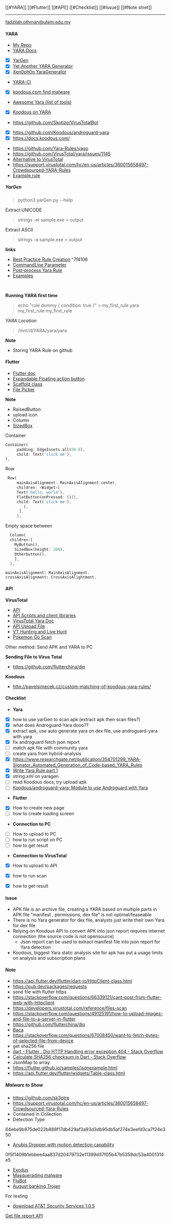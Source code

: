 [[#YARA]]
[[#Flutter]]
[[#API]]
[[#Checklist]]
[[#Issue]]
[[#Note shiet]]

---
fadzilah.othman@utem.edu.my

#### YARA

- [My Repo](https://github.com/NovusIrez/Yara-APK-Demo)
- [YARA Docs](https://yara.readthedocs.io/en/latest/)
- [x]   [YarGen](https://github.com/Neo23x0/yarGen)
- [x] [Yet Another YARA Generator](https://github.com/jimmy-sonny/YaYaGen)
- [x] [Xen0ph0n YaraGenerator](https://github.com/Xen0ph0n/YaraGenerator)
- [YARA-CI](https://yara-ci.cloud.virustotal.com/)
- [x] [koodous.com find malware](https://blog.malwarebytes.com/security-world/technology/2017/09/explained-yara-rules/)
- [Awesome Yara (list of tools)](https://github.com/InQuest/awesome-yara)
- [x] [Koodous on YARA](https://docs.koodous.com/yara/getting-started/)
- https://github.com/Skotizo/VirusTotalBot
- [x] https://github.com/Koodous/androguard-yara
- [x] https://docs.koodous.com/
- https://github.com/Yara-Rules/yago
- https://github.com/VirusTotal/yara/issues/1145
- [Alternative to VirusTotal](https://www.maketecheasier.com/scan-apk-files-for-virus/)
- https://support.virustotal.com/hc/en-us/articles/360015658497-Crowdsourced-YARA-Rules
- [Example rule](https://koodous.com/rules/RDNZw1NqzodJlKmP/general)

##### YarGen

> python3 yarGen.py --help

Extract UNICODE

> strings -el sample.exe > output

Extract ASCII

> strings -a sample.exe > output

**links**

- [Best Practice Rule Creation](https://github.com/Neo23x0/yarGen#best-practice) ^7f4108
- [CommandLine Parameter](https://github.com/Neo23x0/yarGen#best-practice)
- [Post-process Yara Rule](https://cyb3rops.medium.com/how-to-post-process-yara-rules-generated-by-yargen-121d29322282)
- [Examples](https://github.com/Neo23x0/yarGen#examples)
<br>

**Running YARA first time**

>echo "rule dummy { condition: true }" > my_first_rule
>yara my_first_rule my_first_rule

*YARA Location*

> /mnt/d/YARA/yara/yara

**Note**
- Storing YARA Rule on github

#### Flutter

- [Flutter doc](https://docs.flutter.dev/#new-to-flutter)
- [Expandable Floating action button](https://docs.flutter.dev/cookbook/effects/expandable-fab)
- [Scaffold class](https://api.flutter.dev/flutter/material/Scaffold-class.html)
- [File Picker](https://pub.dev/packages/file_picker)



**Note**
- RaisedButton
- upload icon
- Column
- [SizedBox](https://youtu.be/EHPu_DzRfqA)


Container

````dart
Container(
	 padding: EdgeInsets.all(30.0),
	 child: Text('click me'),
),
````

Row

````dart
 Row(
	 mainAxisAlignment: MainAxisAlignment.center,
	 children: <Widget>[
	 Text('hello, world'),
	 FlatButton(onPressed: (){},
	 child: Text('click me'),
	    ),
	  ],
	 ),
````

Empty space between

```dart
  Column(
  children:[
    MyButton(),
    SizedBox(height: 200),
    Otherbutton(),
    ],
  ),
```


```
mainAxisAlignment: MainAxisAlignment.
crossAxisAlignment: CrossAxisAlightment.
```


#### API
 
 **VirusTotal**
- [API](https://support.virustotal.com/hc/en-us/articles/115002100149-API)
- [API Scripts and client libraries](https://support.virustotal.com/hc/en-us/articles/360006819798)
- [VirusTotal Yara Doc](https://support.virustotal.com/hc/en-us/articles/115002178945-YARA)
- [API Upload File](https://developers.virustotal.com/reference/files-scan)
- [VT Hunting and Live Hunt](https://support.virustotal.com/hc/en-us/articles/360000363717-What-s-VT-Hunting-)
- [Pokemon Go Scan](https://www.virustotal.com/gui/file/15db22fd7d961f4d4bd96052024d353b3ff4bd135835d2644d94d74c925af3c4/details)

Other method: Send APK and YARA to PC

**Sending File to Virus Total**
- https://github.com/flutterchina/dio

**Koodous**
- http://pavelsimecek.cz/custom-matching-of-koodous-yara-rules/




#### Checklist

- **Yara**
- [x] how to use yarGen to scan apk (extract apk then scan files?)
- [x] what does Androguard-Yara dooo??
- [x] extract apk, use auto generate yara on dex file, use androguard-yara with yara
- [x] fix androguard fetch json report
- [ ] match apk file with community yara
- [ ] create yara from hybrid-analysis
- [x] https://www.researchgate.net/publication/354701299_YARA-Signator_Automated_Generation_of_Code-based_YARA_Rules
- [x] [Write Yara Rule part 1](https://www.nextron-systems.com/2015/02/16/write-simple-sound-yara-rules/)
- [x] string.xml on yaragen
- [ ] read Koodous docs, try upload apk
- [ ] [Koodous/androguard-yara: Module to use Androguard with Yara](https://github.com/Koodous/androguard-yara)
- **Flutter**
- [x] How to create new page
- [ ] how to create loading screen
- **Connection to PC**
- [ ] How to upload to PC
- [ ] how to run script on PC
- [ ] how to get result
- **Connection to VirusTotal**
- [x] How to upload to API
- [x] how to run scan
- [x] how to get result


#### Issue

- APK file is an archive file, creating a YARA based on multiple parts in APK file "manifest , permissions, dex file" is not optimal/feaseable
- There is no Yara generator for dex file, analysts just write their own Yara for dex file
- Relying on Koodous API to convert APK into json report requires internet connection (the source code is not opensource)
	- Json report can be used to extract manifest file into json report for Yara detection
- Koodous, biggest Yara static analysis site for apk has put a usage limits on analysis and subscription plans


#### Note
- https://api.flutter.dev/flutter/dart-io/HttpClient-class.html
- https://pub.dev/packages/requests
- send file with flutter https
- https://stackoverflow.com/questions/66339121/cant-post-from-flutter-web-with-httpclient
- https://developers.virustotal.com/reference/files-scan
- https://stackoverflow.com/questions/49125191/how-to-upload-images-and-file-to-a-server-in-flutter
- https://github.com/flutterchina/dio
- [Baca](https://github.com/miguelpruivo/flutter_file_picker/wiki/FAQ)
- https://stackoverflow.com/questions/67008450/want-to-fetch-bytes-of-selected-file-from-device
- get sha256 file
- [dart - Flutter : Dio HTTP Handling error exception 404 - Stack Overflow](https://stackoverflow.com/questions/57474139/flutter-dio-http-handling-error-exception-404)
- [Calculate SHA256 checksum in Dart - Stack Overflow](https://stackoverflow.com/questions/20787713/calculate-sha256-checksum-in-dart)
- JsonMap to array
- https://flutter.github.io/samples/jsonexample.html
- https://api.flutter.dev/flutter/widgets/Table-class.html


##### Malware to Show
- https://github.com/sk3ptre
- https://support.virustotal.com/hc/en-us/articles/360015658497-Crowdsourced-Yara-Rules
- Contained in Collection
- Detection Type

64ebe9b975de022b888f17db429af3a93d3db95db5af274e3eefd3ca7f24e350
- [Anubis Dropper with motion detection capability](https://www.virustotal.com/gui/file/64ebe9b975de022b888f17db429af3a93d3db95db5af274e3eefd3ca7f24e350/detection)

0f5f1409b1ebbee4aa837d20479732e11399d37f05b47b5359dc53a4001314e5
- [Exodus](https://www.virustotal.com/gui/file/0f5f1409b1ebbee4aa837d20479732e11399d37f05b47b5359dc53a4001314e5/detection)
- [Masquerading malware](https://www.virustotal.com/gui/file/03122ade6371753933299d563bf26bcce3e54c1b467465bbf7a49dc9a6c13777)
- [FluBot](https://www.virustotal.com/gui/file/30937927e8891f8c0fd2c7b6be5fbc5a05011c34a7375e91aad384b82b9e6a67)
- [August banking Trojan](https://www.virustotal.com/gui/file/fe2e8b115b3ffc2f3ab668c08c67b21afa6761426cef1c6a99f6cb9074d8076f/detection)

For testing
- [download AT&T Security Services 1.0.5](https://www.apkmirror.com/apk/att-services-inc/att-security-services/att-security-services-1-0-5-release/att-security-services-1-0-5-android-apk-download/download/)


[Get file report API](https://developers.virustotal.com/reference/file-info)